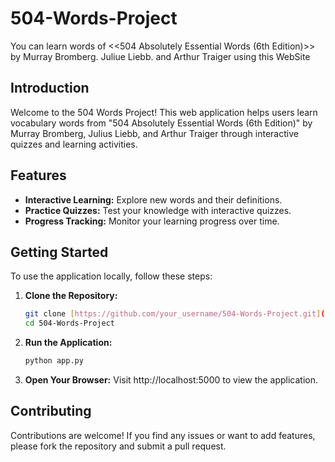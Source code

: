 # 504-Words-Project
You can learn words of <<504 Absolutely Essential Words (6th Edition)>> by Murray Bromberg. Juliue Liebb. and Arthur Traiger using this WebSite

## Introduction
Welcome to the 504 Words Project! This web application helps users learn vocabulary words from "504 Absolutely Essential Words (6th Edition)" by Murray Bromberg, Julius Liebb, and Arthur Traiger through interactive quizzes and learning activities.

## Features
- **Interactive Learning:** Explore new words and their definitions.
- **Practice Quizzes:** Test your knowledge with interactive quizzes.
- **Progress Tracking:** Monitor your learning progress over time.

## Getting Started
To use the application locally, follow these steps:

1. **Clone the Repository:**
   ```bash
   git clone [https://github.com/your_username/504-Words-Project.git](https://github.com/AraTonoyan/504-Words-Project.git)
   cd 504-Words-Project

2. **Run the Application:**
   ```bash
   python app.py

3. **Open Your Browser:**
   Visit http://localhost:5000 to view the application.

## Contributing
Contributions are welcome! If you find any issues or want to add features, please fork the repository and submit a pull request.
